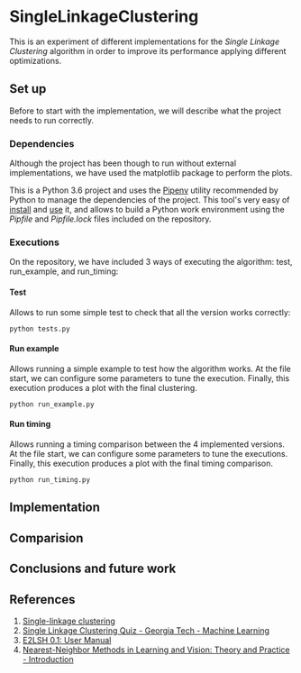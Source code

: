 # SingleLinkageClustering

This is an experiment of different implementations for the *Single Linkage Clustering* algorithm in order to improve its performance applying different optimizations.

## Set up

Before to start with the implementation, we will describe what the project needs to run correctly.

### Dependencies

Although the project has been though to run without external implementations, we have used the matplotlib package to perform the plots.

This is a Python 3.6 project and uses the [Pipenv](https://docs.pipenv.org/) utility recommended by Python to manage the dependencies of the project. This tool's very easy of [install](https://docs.pipenv.org/#install-pipenv-today) and [use](https://docs.pipenv.org/basics/#environment-management-with-pipenv) it, and allows to build a Python work environment using the *Pipfile* and *Pipfile.lock* files included on the repository.

### Executions

On the repository, we have included 3 ways of executing the algorithm: test, run_example, and run_timing:

#### Test

Allows to run some simple test to check that all the version works correctly:
```
python tests.py
```

#### Run example

Allows running a simple example to test how the algorithm works. At the file start, we can configure some parameters to tune the execution. Finally, this execution produces a plot with the final clustering.
```
python run_example.py
```

#### Run timing

Allows running a timing comparison between the 4 implemented versions. At the file start, we can configure some parameters to tune the executions. Finally, this execution produces a plot with the final timing comparison.
```
python run_timing.py
```

## Implementation

## Comparision

## Conclusions and future work

## References

1. [Single-linkage clustering](https://en.wikipedia.org/wiki/Single-linkage_clustering)
2. [Single Linkage Clustering Quiz - Georgia Tech - Machine Learning](https://www.youtube.com/watch?v=HfikjFVM3dg)
3. [E2LSH 0.1: User Manual](http://www.mit.edu/~andoni/LSH/manual.pdf)
4. [Nearest-Neighbor Methods in Learning and Vision: Theory and Practice - Introduction](http://people.csail.mit.edu/gregory/annbook/introduction.pdf)
